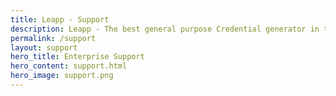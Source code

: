 ```yaml
---
title: Leapp - Support
description: Leapp - The best general purpose Credential generator in the world
permalink: /support
layout: support
hero_title: Enterprise Support
hero_content: support.html
hero_image: support.png
---
```

